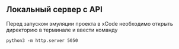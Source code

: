 ## Локальный сервер с API
Перед запуском эмуляции проекта в xCode необходимо открыть директорию в терминале и ввести команду
```
python3 -m http.server 5050
```

